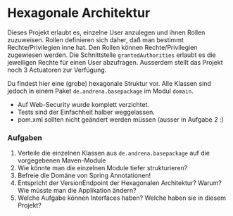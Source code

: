 # Hexagonale Architektur
Dieses Projekt erlaubt es, einzelne User anzulegen und ihnen Rollen zuzuweisen. 
Rollen definieren sich daher, daß man bestimmt Rechte/Privilegien inne hat.
Den Rollen können Rechte/Privilegien zugewiesen werden.
Die Schnittstelle `grantedAuthorities` erlaubt es die jeweiligen Rechte für einen User abzufragen.
Ausserdem stellt das Projekt noch 3 Actuatoren zur Verfügung.

Du findest hier eine (grobe) hexagonale Struktur vor.
Alle Klassen sind jedoch in einem Paket `de.andrena.basepackage` im Modul `domain`.

* Auf Web-Security wurde komplett verzichtet.
* Tests sind der Einfachheit halber weggelassen.
* pom.xml sollten nicht geändert werden müssen (ausser in Aufgabe 2 :)


### Aufgaben
1) Verteile die einzelnen Klassen aus `de.andrena.basepackage` auf die vorgegebenen Maven-Module
2) Wie könnte man die einzelnen Module tiefer strukturieren?
3) Befreie die Domäne von Spring Annotationen!
4) Entspricht der VersionEndpoint der Hexagonalen Architektur? Warum? Wie müsste man die Applikation ändern?
5) Welche Aufgabe können Interfaces haben? Welche haben sie in diesem Projekt?




